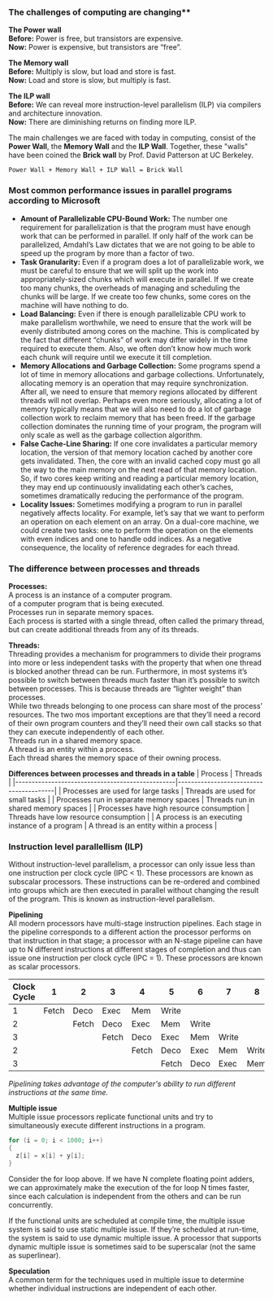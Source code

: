 ### The challenges of computing are changing**

**The Power wall**\
**Before:** Power is free, but transistors are expensive.\
**Now:** Power is expensive, but transistors are “free”.

**The Memory wall**\
**Before:** Multiply is slow, but load and store is fast.\
**Now:** Load and store is slow, but multiply is fast.

**The ILP wall**\
**Before:** We can reveal more instruction-level parallelism (ILP) via compilers and architecture innovation.\
**Now:** There are diminishing returns on finding more ILP.

The main challenges we are faced with today in computing, consist of the **Power Wall**, the **Memory Wall** and the **ILP Wall**. Together, these "walls" have been coined the **Brick wall** by Prof. David Patterson at UC Berkeley.

`Power Wall + Memory Wall + ILP Wall = Brick Wall`

### Most common performance issues in parallel programs according to Microsoft

- **Amount of Parallelizable CPU-Bound Work:** The number one requirement for parallelization is that the program must have enough work that can be performed in parallel. If only half of the work can be parallelized, Amdahl’s Law dictates that we are not going to be able to speed up the program by more than a factor of two. 
- **Task Granularity:** Even if a program does a lot of parallelizable work, we must be careful to ensure that we will split up the work into appropriately-sized chunks which will execute in parallel. If we create too many chunks, the overheads of managing and scheduling the chunks will be large. If we create too few chunks, some cores on the machine will have nothing to do.
- **Load Balancing:** Even if there is enough parallelizable CPU work to make parallelism worthwhile, we need to ensure that the work will be evenly distributed among cores on the machine. This is complicated by the fact that different “chunks” of work may differ widely in the time required to execute them. Also, we often don’t know how much work each chunk will require until we execute it till completion.
- **Memory Allocations and Garbage Collection:** Some programs spend a lot of time in memory allocations and garbage collections. Unfortunately, allocating memory is an operation that may require synchronization. After all, we need to ensure that memory regions allocated by different threads will not overlap. Perhaps even more seriously, allocating a lot of memory typically means that we will also need to do a lot of garbage collection work to reclaim memory that has been freed. If the garbage collection dominates the running time of your program, the program will only scale as well as the garbage collection algorithm.
- **False Cache-Line Sharing:** If one core invalidates a particular memory location, the version of that memory location cached by another core gets invalidated. Then, the core with an invalid cached copy must go all the way to the main memory on the next read of that memory location. So, if two cores keep writing and reading a particular memory location, they may end up continuously invalidating each other’s caches, sometimes dramatically reducing the performance of the program.
- **Locality Issues:** Sometimes modifying a program to run in parallel negatively affects locality. For example, let’s say that we want to perform an operation on each element on an array. On a dual-core machine, we could create two tasks: one to perform the operation on the elements with even indices and one to handle odd indices. As a negative consequence, the locality of reference degrades for each thread. 

### The difference between processes and threads

**Processes:**\
A process is an instance of a computer program.\
of a computer program that is being executed.\
Processes run in separate memory spaces.\
Each process is started with a single thread, often called the primary thread, but can create additional threads from any of its threads.

**Threads:**\
Threading provides a mechanism for programmers to divide their programs into more or less independent tasks with the property that when one thread is blocked another thread can be run. Furthermore, in most systems it’s possible to switch between threads much faster than it’s possible to switch between processes. This is because threads are “lighter weight” than processes.\
While two threads belonging to one process can share most of the process’ resources. The two mos important exceptions are that they’ll need a record of their own program counters
and they’ll need their own call stacks so that they can execute independently of each
other.\
Threads run in a shared memory space.\
A thread is an entity within a process.\
Each thread shares the memory space of their owning process.

**Differences between processes and threads in a table**
| Process                                         | Threads                                |
|-------------------------------------------------|----------------------------------------|
| Processes are used for large tasks              | Threads are used for small tasks       |
| Processes run in separate memory spaces         | Threads run in shared memory spaces    |
| Processes have high resource consumption        | Threads have low resource consumption  |
| A process is an executing instance of a program | A thread is an entity within a process |


### Instruction level parallellism (ILP)

Without instruction-level parallelism, a processor can only issue less than one instruction per clock cycle (IPC < 1). These processors are known as subscalar processors. These instructions can be re-ordered and combined into groups which are then executed in parallel without changing the result of the program. This is known as instruction-level parallelism.

**Pipelining**\
All modern processors have multi-stage instruction pipelines. Each stage in the pipeline corresponds to a different action the processor performs on that instruction in that stage; a processor with an N-stage pipeline can have up to N different instructions at different stages of completion and thus can issue one instruction per clock cycle (IPC = 1). These processors are known as scalar processors.

| Clock Cycle | 1     | 2     | 3     | 4     | 5     | 6     | 7     | 8     | 9     |
|-------------|-------|-------|-------|-------|-------|-------|-------|-------|-------|
| 1           | Fetch | Deco  | Exec  | Mem   | Write |       |       |       |       |
| 2           |       | Fetch | Deco  | Exec  | Mem   | Write |       |       |       |
| 3           |       |       | Fetch | Deco  | Exec  | Mem   | Write |       |       |
| 2           |       |       |       | Fetch | Deco  | Exec  | Mem   | Write |       |
| 3           |       |       |       |       | Fetch | Deco  | Exec  | Mem   | Write |
*Pipelining takes advantage of the computer's ability to run different instructions at the same time.*

**Multiple issue**\
Multiple issue processors replicate functional
units and try to simultaneously execute different instructions in a program.
```C
for (i = 0; i < 1000; i++)
{
  z[i] = x[i] + y[i];
}
```
Consider the for loop above. If we have N complete floating point adders, we can approximately make the execution of the for loop N times faster, since each calculation is independent from the others and can be run concurrently.

If the functional units are scheduled at compile time, the multiple issue system is said to use static multiple issue. If they’re scheduled at run-time, the system is said to use dynamic multiple issue. A processor that supports dynamic multiple issue is sometimes said to be superscalar (not the same as superlinear).

**Speculation**\
A common term for the techniques used in multiple issue to determine whether individual instructions are independent of each other.